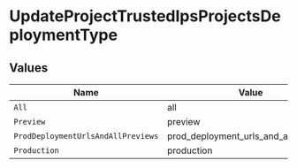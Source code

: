 # UpdateProjectTrustedIpsProjectsDeploymentType


## Values

| Name                                  | Value                                 |
| ------------------------------------- | ------------------------------------- |
| `All`                                 | all                                   |
| `Preview`                             | preview                               |
| `ProdDeploymentUrlsAndAllPreviews`    | prod_deployment_urls_and_all_previews |
| `Production`                          | production                            |